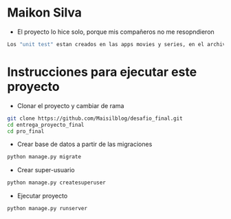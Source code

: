 # Maikon Silva

- El proyecto lo hice solo, porque mis compañeros no me resopndieron


```bash
Los "unit test" estan creados en las apps movies y series, en el archivo "test.py"
```


# Instrucciones para ejecutar este proyecto

- Clonar el proyecto y cambiar de rama
```bash
git clone https://github.com/Maisilblog/desafio_final.git
cd entrega_proyecto_final
cd pro_final
```

- Crear base de datos a partir de las migraciones
```bash
python manage.py migrate
```


- Crear super-usuario
```bash
python manage.py createsuperuser
```



- Ejecutar proyecto
```bash
python manage.py runserver
```

